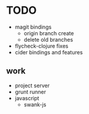 # TODO

* magit bindings
    * origin branch create
    * delete old branches
* flycheck-clojure fixes
* cider bindings and features


## work
* project server
* grunt runner
* javascript
    * swank-js

